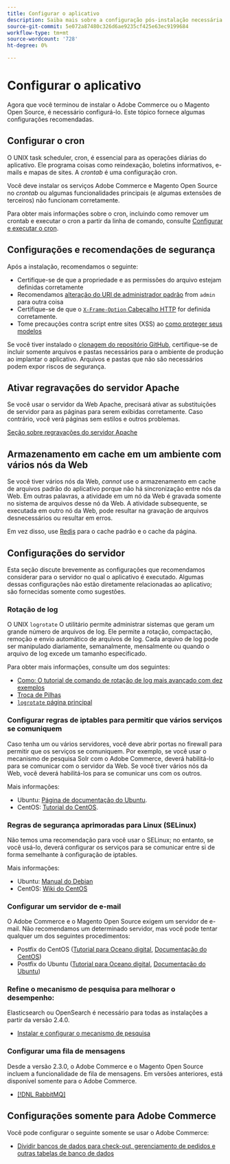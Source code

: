 ```yaml
---
title: Configurar o aplicativo
description: Saiba mais sobre a configuração pós-instalação necessária para implantações locais do Adobe Commerce e Magento Open Source.
source-git-commit: 5e072a87480c326d6ae9235cf425e63ec9199684
workflow-type: tm+mt
source-wordcount: '728'
ht-degree: 0%

---
```



# Configurar o aplicativo

Agora que você terminou de instalar o Adobe Commerce ou o Magento Open Source, é necessário configurá-lo. Este tópico fornece algumas configurações recomendadas.

## Configurar o cron

O UNIX task scheduler, cron, é essencial para as operações diárias do aplicativo. Ele programa coisas como reindexação, boletins informativos, e-mails e mapas de sites. A *crontab* é uma configuração cron.

Você deve instalar os serviços Adobe Commerce e Magento Open Source no *crontab* ou algumas funcionalidades principais (e algumas extensões de terceiros) não funcionam corretamente.

Para obter mais informações sobre o cron, incluindo como remover um crontab e executar o cron a partir da linha de comando, consulte [Configurar e executar o cron](../../configuration/cli/configure-cron-jobs.md).

## Configurações e recomendações de segurança

Após a instalação, recomendamos o seguinte:

* Certifique-se de que a propriedade e as permissões do arquivo estejam definidas corretamente
* Recomendamos [alteração do URI de administrador padrão](../tutorials/admin-uri.md) from `admin` para outra coisa
* Certifique-se de que o [`X-Frame-Option` Cabeçalho HTTP](../../configuration/security/xframe-options.md) for definida corretamente.
* Tome precauções contra script entre sites (XSS) ao [como proteger seus modelos](https://developer.adobe.com/commerce/php/development/security/cross-site-scripting/)

Se você tiver instalado o [clonagem do repositório GitHub](https://developer.adobe.com/commerce/contributor/guides/install/clone-repository/), certifique-se de incluir somente arquivos e pastas necessários para o ambiente de produção ao implantar o aplicativo. Arquivos e pastas que não são necessários podem expor riscos de segurança.

## Ativar regravações do servidor Apache

Se você usar o servidor da Web Apache, precisará ativar as substituições de servidor para as páginas para serem exibidas corretamente. Caso contrário, você verá páginas sem estilos e outros problemas.

[Seção sobre regravações do servidor Apache](../prerequisites/web-server/apache.md#apache-rewrites-and-htaccess)

## Armazenamento em cache em um ambiente com vários nós da Web

Se você tiver vários nós da Web, *cannot* use o armazenamento em cache de arquivos padrão do aplicativo porque não há sincronização entre nós da Web. Em outras palavras, a atividade em um nó da Web é gravada somente no sistema de arquivos desse nó da Web. A atividade subsequente, se executada em outro nó da Web, pode resultar na gravação de arquivos desnecessários ou resultar em erros.

Em vez disso, use [Redis](../../configuration/cache/config-redis.md) para o cache padrão e o cache da página.

## Configurações do servidor

Esta seção discute brevemente as configurações que recomendamos considerar para o servidor no qual o aplicativo é executado. Algumas dessas configurações não estão diretamente relacionadas ao aplicativo; são fornecidas somente como sugestões.

### Rotação de log

O UNIX `logrotate` O utilitário permite administrar sistemas que geram um grande número de arquivos de log. Ele permite a rotação, compactação, remoção e envio automático de arquivos de log. Cada arquivo de log pode ser manipulado diariamente, semanalmente, mensalmente ou quando o arquivo de log excede um tamanho especificado.

Para obter mais informações, consulte um dos seguintes:

* [Como: O tutorial de comando de rotação de log mais avançado com dez exemplos](https://www.thegeekstuff.com/2010/07/logrotate-examples)
* [Troca de Pilhas](https://unix.stackexchange.com/questions/85662/how-to-properly-automatically-manually-rotate-log-files-for-production-rails-app)
* [`logrotate` página principal](https://linuxconfig.org/logrotate-8-manual-page)

### Configurar regras de iptables para permitir que vários serviços se comuniquem

Caso tenha um ou vários servidores, você deve abrir portas no firewall para permitir que os serviços se comuniquem. Por exemplo, se você usar o mecanismo de pesquisa Solr com o Adobe Commerce, deverá habilitá-lo para se comunicar com o servidor da Web. Se você tiver vários nós da Web, você deverá habilitá-los para se comunicar uns com os outros.

Mais informações:

* Ubuntu: [Página de documentação do Ubuntu](https://help.ubuntu.com/community/IptablesHowTo).
* CentOS: [Tutorial do CentOS](https://wiki.centos.org/HowTos/Network/IPTables).

### Regras de segurança aprimoradas para Linux (SELinux)

Não temos uma recomendação para você usar o SELinux; no entanto, se você usá-lo, deverá configurar os serviços para se comunicar entre si de forma semelhante à configuração de iptables.

Mais informações:

* Ubuntu: [Manual do Debian](https://debian-handbook.info/browse/stable/sect.selinux.html)
* CentOS: [Wiki do CentOS](https://wiki.centos.org/HowTos/SELinux)

### Configurar um servidor de e-mail

O Adobe Commerce e o Magento Open Source exigem um servidor de e-mail. Não recomendamos um determinado servidor, mas você pode tentar qualquer um dos seguintes procedimentos:

* Postfix do CentOS ([Tutorial para Oceano digital](https://www.digitalocean.com/community/tutorials/how-to-install-postfix-on-centos-6), [Documentação do CentOS](https://www.centos.org))
* Postfix do Ubuntu ([Tutorial para Oceano digital](https://www.digitalocean.com/community/tutorials/how-to-install-and-setup-postfix-on-ubuntu-14-04), [Documentação do Ubuntu](https://help.ubuntu.com/community/MailServer))

### Refine o mecanismo de pesquisa para melhorar o desempenho:

Elasticsearch ou OpenSearch é necessário para todas as instalações a partir da versão 2.4.0.

* [Instalar e configurar o mecanismo de pesquisa](../../configuration/search/overview-search.md)

### Configurar uma fila de mensagens

Desde a versão 2.3.0, o Adobe Commerce e o Magento Open Source incluem a funcionalidade de fila de mensagens. Em versões anteriores, está disponível somente para o Adobe Commerce.

* [[!DNL RabbitMQ]](../../configuration/queues/message-queue-framework.md)

## Configurações somente para Adobe Commerce

Você pode configurar o seguinte somente se usar o Adobe Commerce:

* [Dividir bancos de dados para check-out, gerenciamento de pedidos e outras tabelas de banco de dados](../../configuration/storage/multi-master.md)
